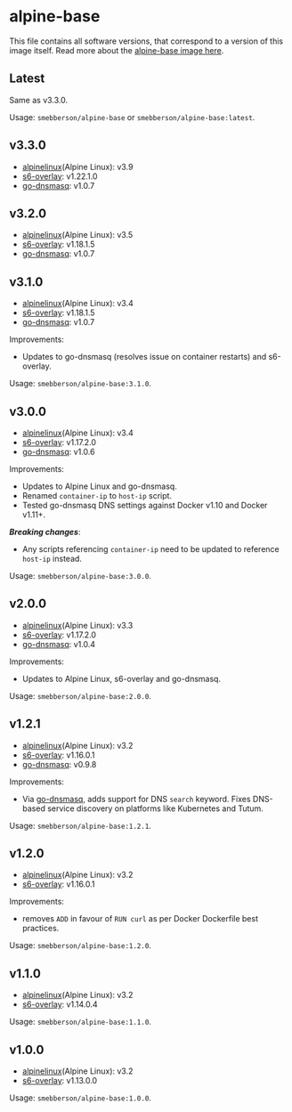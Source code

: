 # alpine-base

This file contains all software versions, that correspond to a version of this image itself. Read more about the [alpine-base image here][alpinebase].

## Latest

Same as v3.3.0.

Usage: `smebberson/alpine-base` or `smebberson/alpine-base:latest`.

## v3.3.0

- [alpinelinux](Alpine Linux): v3.9
- [s6-overlay][s6-overlay]: v1.22.1.0
- [go-dnsmasq][godnsmasq]: v1.0.7

## v3.2.0

- [alpinelinux](Alpine Linux): v3.5
- [s6-overlay][s6-overlay]: v1.18.1.5
- [go-dnsmasq][godnsmasq]: v1.0.7

## v3.1.0

- [alpinelinux](Alpine Linux): v3.4
- [s6-overlay][s6-overlay]: v1.18.1.5
- [go-dnsmasq][godnsmasq]: v1.0.7

Improvements:

- Updates to go-dnsmasq (resolves issue on container restarts) and s6-overlay.

Usage: `smebberson/alpine-base:3.1.0`.

## v3.0.0

- [alpinelinux](Alpine Linux): v3.4
- [s6-overlay][s6-overlay]: v1.17.2.0
- [go-dnsmasq][godnsmasq]: v1.0.6

Improvements:

- Updates to Alpine Linux and go-dnsmasq.
- Renamed `container-ip` to `host-ip` script.
- Tested go-dnsmasq DNS settings against Docker v1.10 and Docker v1.11+.

__*Breaking changes*__:

- Any scripts referencing `container-ip` need to be updated to reference `host-ip` instead.

Usage: `smebberson/alpine-base:3.0.0`.

## v2.0.0

- [alpinelinux](Alpine Linux): v3.3
- [s6-overlay][s6-overlay]: v1.17.2.0
- [go-dnsmasq][godnsmasq]: v1.0.4

Improvements:

- Updates to Alpine Linux, s6-overlay and go-dnsmasq.

Usage: `smebberson/alpine-base:2.0.0`.

## v1.2.1

- [alpinelinux](Alpine Linux): v3.2
- [s6-overlay][s6-overlay]: v1.16.0.1
- [go-dnsmasq][godnsmasq]: v0.9.8

Improvements:

- Via [go-dnsmasq][godnsmasq], adds support for DNS `search` keyword. Fixes DNS-based service discovery on platforms like Kubernetes and Tutum.

Usage: `smebberson/alpine-base:1.2.1`.

## v1.2.0

- [alpinelinux](Alpine Linux): v3.2
- [s6-overlay][s6-overlay]: v1.16.0.1

Improvements:

- removes `ADD` in favour of `RUN curl` as per Docker Dockerfile best practices.

Usage: `smebberson/alpine-base:1.2.0`.

## v1.1.0

- [alpinelinux](Alpine Linux): v3.2
- [s6-overlay][s6-overlay]: v1.14.0.4

Usage: `smebberson/alpine-base:1.1.0`.

## v1.0.0

- [alpinelinux](Alpine Linux): v3.2
- [s6-overlay][s6-overlay]: v1.13.0.0

Usage: `smebberson/alpine-base:1.0.0`.

[s6-overlay]: https://github.com/just-containers/s6-overlay
[alpinelinux]: https://www.alpinelinux.org/
[alpinebase]: https://github.com/smebberson/docker-alpine/tree/master/alpine-base
[godnsmasq]: https://github.com/janeczku/go-dnsmasq
